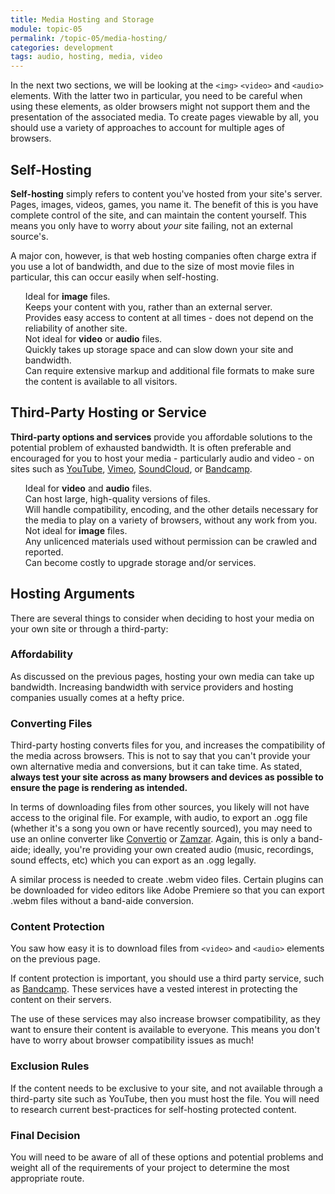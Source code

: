 ```yaml
---
title: Media Hosting and Storage
module: topic-05
permalink: /topic-05/media-hosting/
categories: development
tags: audio, hosting, media, video
---
```


<div class="divider-heading"></div>

In the next two sections, we will be looking at the `<img>` `<video>` and `<audio>` elements. With the latter two in particular, you need to be careful when using these elements, as older browsers might not support them and the presentation of the associated media. To create pages viewable by all, you should use a variety of approaches to account for multiple ages of browsers.


## Self-Hosting
**Self-hosting** simply refers to content you've hosted from your site's server. Pages, images, videos, games, you name it. The benefit of this is you have complete control of the site, and can maintain the content yourself. This means you only have to worry about _your_ site failing, not an external source's.

A major con, however, is that web hosting companies often charge extra if you use a lot of bandwidth, and due to the size of most movie files in particular, this can occur easily when self-hosting.

<ul style="list-style-type: none">
  <li class="icon-pro">Ideal for <b>image</b> files.</li>
  <li class="icon-pro">Keeps your content with you, rather than an external server.</li>
  <li class="icon-pro">Provides easy access to content at all times - does not depend on the reliability of another site.</li>
  <li class="icon-con">Not ideal for <b>video</b> or <b>audio</b> files.</li>
  <li class="icon-con">Quickly takes up storage space and can slow down your site and bandwidth.</li>
  <li class="icon-con">Can require extensive markup and additional file formats to make sure the content is available to all visitors.</li>
</ul>


## Third-Party Hosting or Service
**Third-party options and services** provide you affordable solutions to the potential problem of exhausted bandwidth. It is often preferable and encouraged for you to host your media - particularly audio and video - on sites such as [YouTube](https://youtube.com), [Vimeo](https://vimeo.com),  [SoundCloud](https://soundcloud.com/), or [Bandcamp](https://bandcamp.com/).

<ul style="list-style-type: none">
  <li class="icon-pro">Ideal for <b>video</b> and <b>audio</b> files.</li>
  <li class="icon-pro">Can host large, high-quality versions of files.</li>
  <li class="icon-pro">Will handle compatibility, encoding, and the other details necessary for the media to play on a variety of browsers, without any work from you.</li>
  <li class="icon-con">Not ideal for <b>image</b> files.</li>
  <li class="icon-con">Any unlicenced materials used without permission can be crawled and reported.</li>
  <li class="icon-con">Can become costly to upgrade storage and/or services.</li>
</ul>


<div class="divider-pg"></div>


## Hosting Arguments

There are several things to consider when deciding to host your media on your own site or through a third-party:


### Affordability
As discussed on the previous pages, hosting your own media can take up bandwidth. Increasing bandwidth with service providers and hosting companies usually comes at a hefty price.


### Converting Files
Third-party hosting converts files for you, and increases the compatibility of the media across browsers. This is not to say that you can't provide your own alternative media and conversions, but it can take time. As stated, **always test your site across as many browsers and devices as possible to ensure the page is rendering as intended.**

In terms of downloading files from other sources, you likely will not have access to the original file. For example, with audio, to export an .ogg file (whether it's a song you own or have recently sourced), you may need to use an online converter like [Convertio](https://convertio.co/mp3-ogg/) or [Zamzar](http://www.zamzar.com/convert/mp3-to-ogg/). Again, this is only a band-aide; ideally, you're providing your own created audio (music, recordings, sound effects, etc) which you can export as an .ogg legally.

A similar process is needed to create .webm video files. Certain plugins can be downloaded for video editors like Adobe Premiere so that you can export .webm files without a band-aide conversion.


### Content Protection
You saw how easy it is to download files from `<video>` and `<audio>` elements on the previous page.

If content protection is important, you should use a third party service, such as [Bandcamp](https://bandcamp.com/). These services have a vested interest in protecting the content on their servers.

The use of these services may also increase browser compatibility, as they want to ensure their content is available to everyone. This means you don't have to worry about browser compatibility issues as much!


### Exclusion Rules
If the content needs to be exclusive to your site, and not available through a third-party site such as YouTube, then you must host the file. You will need to research current best-practices for self-hosting protected content.


### Final Decision
You will need to be aware of all of these options and potential problems and weight all of the requirements of your project to determine the most appropriate route.
